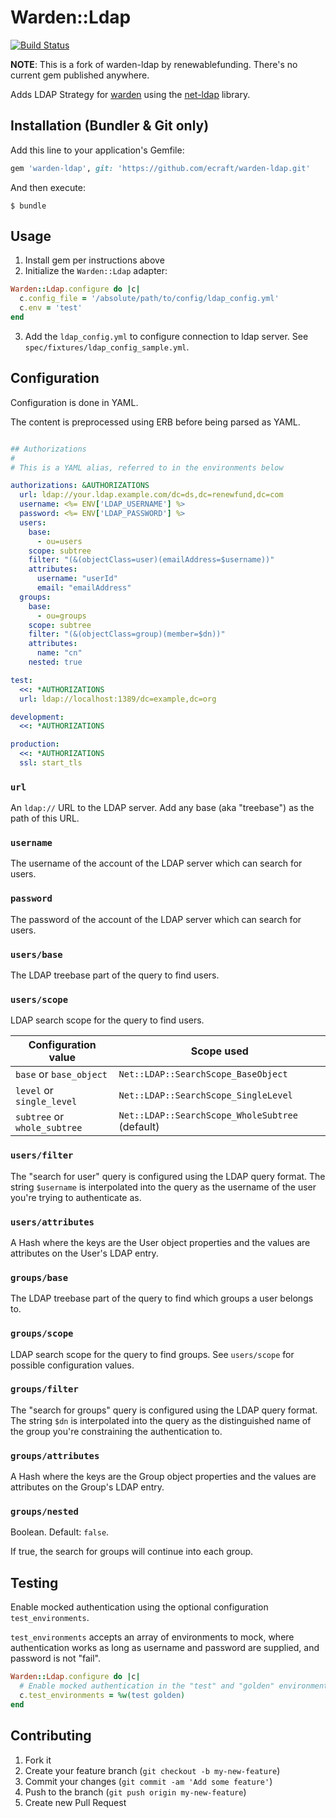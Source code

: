 # Warden::Ldap

[![Build Status](https://travis-ci.org/ecraft/warden-ldap.svg)](https://travis-ci.org/ecraft/warden-ldap)

**NOTE**: This is a fork of warden-ldap by renewablefunding. There's no current gem published anywhere.

Adds LDAP Strategy for [warden](https://github.com/wardencommunity/warden) using the [net-ldap](https://github.com/ruby-ldap/ruby-net-ldap) library.

## Installation (Bundler & Git only)

Add this line to your application's Gemfile:

```ruby
gem 'warden-ldap', git: 'https://github.com/ecraft/warden-ldap.git'
```

And then execute:

    $ bundle

## Usage

1. Install gem per instructions above
2. Initialize the `Warden::Ldap` adapter:

```ruby
Warden::Ldap.configure do |c|
  c.config_file = '/absolute/path/to/config/ldap_config.yml'
  c.env = 'test'
end
```

3. Add the `ldap_config.yml` to configure connection to ldap server. See `spec/fixtures/ldap_config_sample.yml`.

## Configuration

Configuration is done in YAML.

The content is preprocessed using ERB before being parsed as YAML.

```yml

## Authorizations
#
# This is a YAML alias, referred to in the environments below

authorizations: &AUTHORIZATIONS
  url: ldap://your.ldap.example.com/dc=ds,dc=renewfund,dc=com
  username: <%= ENV['LDAP_USERNAME'] %>
  password: <%= ENV['LDAP_PASSWORD'] %>
  users:
    base:
      - ou=users
    scope: subtree
    filter: "(&(objectClass=user)(emailAddress=$username))"
    attributes:
      username: "userId"
      email: "emailAddress"
  groups:
    base:
      - ou=groups
    scope: subtree
    filter: "(&(objectClass=group)(member=$dn))"
    attributes:
      name: "cn"
    nested: true

test: 
  <<: *AUTHORIZATIONS
  url: ldap://localhost:1389/dc=example,dc=org

development: 
  <<: *AUTHORIZATIONS

production: 
  <<: *AUTHORIZATIONS
  ssl: start_tls
```

### `url`

An `ldap://` URL to the LDAP server. Add any base (aka "treebase") as
the path of this URL.

### `username`

The username of the account of the LDAP server which can search for users.

### `password`

The password of the account of the LDAP server which can search for users.

### `users/base`

The LDAP treebase part of the query to find users.

### `users/scope`

LDAP search scope for the query to find users.

| Configuration value | Scope used |
| ---    | ---         |
| `base` or `base_object` |  `Net::LDAP::SearchScope_BaseObject` |
| `level` or `single_level` |  `Net::LDAP::SearchScope_SingleLevel` |
| `subtree` or `whole_subtree` |  `Net::LDAP::SearchScope_WholeSubtree` (default) |

### `users/filter`

The "search for user" query is configured using the LDAP query format.
The string `$username` is interpolated into the query as the username of
the user you're trying to authenticate as.

### `users/attributes`

A Hash where the keys are the User object properties and the
values are attributes on the User's LDAP entry.

### `groups/base`

The LDAP treebase part of the query to find which groups a user belongs to.

### `groups/scope`

LDAP search scope for the query to find groups. See `users/scope` for
possible configuration values.

### `groups/filter`

The "search for groups" query is configured using the LDAP query format.
The string `$dn` is interpolated into the query as the distinguished name of
the group you're constraining the authentication to.

### `groups/attributes`

A Hash where the keys are the Group object properties and the
values are attributes on the Group's LDAP entry.

### `groups/nested`

Boolean. Default: `false`.

If true, the search for groups will continue into each group.

## Testing

Enable mocked authentication using the optional configuration `test_environments`.

`test_environments` accepts an array of environments to mock, where authentication works as long as username and password are supplied, and password is not "fail".

```ruby
Warden::Ldap.configure do |c|
  # Enable mocked authentication in the "test" and "golden" environments
  c.test_environments = %w(test golden)
end
```

## Contributing

1. Fork it
2. Create your feature branch (`git checkout -b my-new-feature`)
3. Commit your changes (`git commit -am 'Add some feature'`)
4. Push to the branch (`git push origin my-new-feature`)
5. Create new Pull Request
